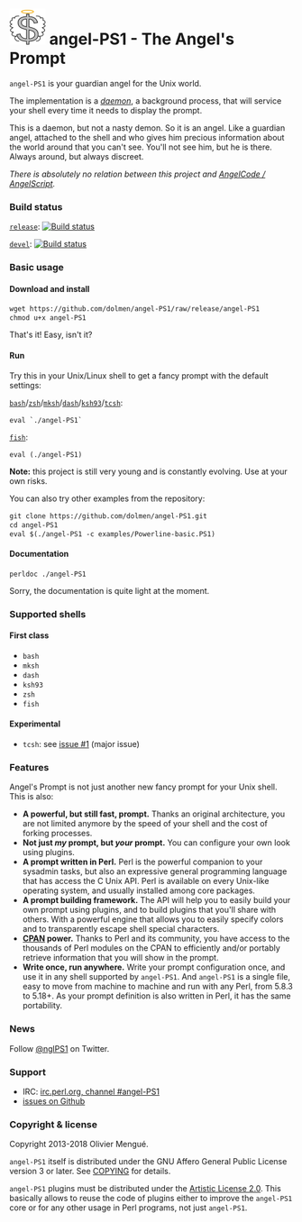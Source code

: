 ![angel-PS1 logo][1] angel-PS1 - The Angel's Prompt
===================================================

   [1]: doc/images/angel-PS1_64.png

`angel-PS1` is your guardian angel for the Unix world.


The implementation is a
[*daemon*](https://en.wikipedia.org/wiki/Daemon_%28computing%29),
a background process, that will service your shell every time it needs to
display the prompt.

This is a daemon, but not a nasty demon. So it is an angel. Like a
guardian angel, attached to the shell and who gives him precious
information about the world around that you can't see. You'll not see him,
but he is there. Always around, but always discreet.

*There is absolutely no relation between this project and
[AngelCode / AngelScript](http://www.angelcode.com/angelscript/).*

### Build status

[`release`](https://github.com/dolmen/angel-PS1/tree/release): [![Build status](https://travis-ci.org/dolmen/angel-PS1.png?branch=release)](https://travis-ci.org/dolmen/angel-PS1)

[`devel`](https://github.com/dolmen/angel-PS1/tree/devel): [![Build status](https://travis-ci.org/dolmen/angel-PS1.png?branch=devel)](https://travis-ci.org/dolmen/angel-PS1)

### Basic usage

#### Download and install

    wget https://github.com/dolmen/angel-PS1/raw/release/angel-PS1
    chmod u+x angel-PS1

That's it! Easy, isn't it?

#### Run

Try this in your Unix/Linux shell to get a fancy prompt with the default
settings:

[`bash`](https://www.gnu.org/software/bash/)/[`zsh`](http://www.zsh.org/)/[`mksh`](https://www.mirbsd.org/mksh.htm)/[`dash`](http://gondor.apana.org.au/~herbert/dash/)/[`ksh93`](http://www.kornshell.com/)/[`tcsh`](http://tcsh.org/):

    eval `./angel-PS1`

[`fish`](http://fishshell.com):

    eval (./angel-PS1)

**Note:** this project is still very young and is constantly evolving. Use at
your own risks.


You can also try other examples from the repository:

    git clone https://github.com/dolmen/angel-PS1.git
    cd angel-PS1
    eval $(./angel-PS1 -c examples/Powerline-basic.PS1)



#### Documentation

    perldoc ./angel-PS1

Sorry, the documentation is quite light at the moment.

### Supported shells

#### First class

- `bash`
- `mksh`
- `dash`
- `ksh93`
- `zsh`
- `fish`

#### Experimental

- `tcsh`: see [issue #1](https://github.com/dolmen/angel-PS1/issues/1) (major issue)

### Features

Angel's Prompt is not just another new fancy prompt for your Unix shell.
This is also:

* **A powerful, but still fast, prompt.** Thanks an original architecture,
  you are not limited anymore by the speed of your shell and the cost of
  forking processes.
* **Not just *my* prompt, but *your* prompt.** You can configure your own
  look using plugins.
* **A prompt written in Perl.** Perl is the powerful companion to your
  sysadmin tasks, but also an expressive general programming language that has
  access the C Unix API. Perl is available on every Unix-like operating system,
  and usually installed among core packages.
* **A prompt building framework.** The API will help you to easily build your
  own prompt using plugins, and to build plugins that you'll share with others.
  With a powerful engine that allows you to easily specify colors and to
  transparently escape shell special characters.
* **[CPAN](https://metacpan.org/) power.** Thanks to Perl and its community,
  you have access to the thousands of Perl modules on the CPAN to efficiently
  and/or portably retrieve information that you will show in the prompt.
* **Write once, run anywhere.** Write your prompt configuration once, and use
  it in any shell supported by `angel-PS1`. And `angel-PS1` is a single file,
  easy to move from machine to machine and run with any Perl, from 5.8.3 to
  5.18+. As your prompt definition is also written in Perl, it has the
  same portability.

### News

Follow <a href="https://twitter.com/nglPS1">@nglPS1</a> on Twitter.

### Support

* IRC: [irc.perl.org, channel #angel-PS1](irc://irc.perl.org/angel-PS1)
* [issues on Github](https://github.com/dolmen/angel-PS1/issues)

### Copyright & license

Copyright 2013-2018 Olivier Mengué.

`angel-PS1` itself is distributed under the GNU Affero General Public License
version 3 or later. See [COPYING](COPYING) for details.

`angel-PS1` plugins must be distributed under the
[Artistic License 2.0](http://opensource.org/licenses/Artistic-2.0).
This basically allows to reuse the code of plugins either to improve the
`angel-PS1` core or for any other usage in Perl programs, not just `angel-PS1`.

